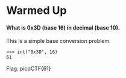 # Warmed Up
#### What is 0x3D (base 16) in decimal (base 10).

This is a simple base conversion problem.
```python3
>>> int("0x3D", 16)
61
```
Flag: picoCTF{61}
